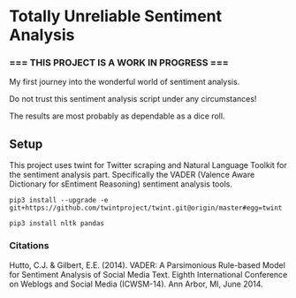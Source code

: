 # Totally Unreliable Sentiment Analysis
###  === THIS PROJECT IS A WORK IN PROGRESS ===

My first journey into the wonderful world of sentiment analysis. 

Do not trust this sentiment analysis script under any circumstances! 

The results are most probably as dependable as a dice roll.

## Setup
This project uses twint for Twitter scraping and Natural Language Toolkit for the sentiment analysis part. Specifically the VADER (Valence Aware Dictionary for sEntiment Reasoning) sentiment analysis tools. 

`pip3 install --upgrade -e git+https://github.com/twintproject/twint.git@origin/master#egg=twint`

`pip3 install nltk pandas`

### Citations
Hutto, C.J. & Gilbert, E.E. (2014). VADER: A Parsimonious Rule-based Model for Sentiment Analysis of Social Media Text. Eighth International Conference on Weblogs and Social Media (ICWSM-14). Ann Arbor, MI, June 2014.
